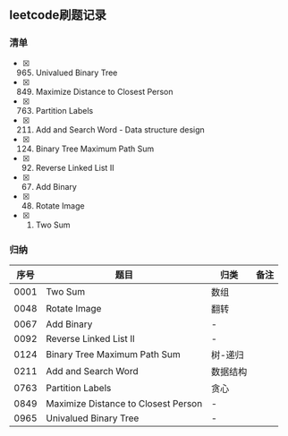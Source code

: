 ## leetcode刷题记录
### 清单
- [x] 0965. Univalued Binary Tree
- [x] 0849. Maximize Distance to Closest Person
- [x] 0763. Partition Labels
- [x] 0211. Add and Search Word - Data structure design
- [x] 0124. Binary Tree Maximum Path Sum
- [x] 0092. Reverse Linked List II
- [x] 0067. Add Binary
- [x] 0048. Rotate Image
- [x] 0001. Two Sum
### 归纳
序号 | 题目 | 归类 | 备注
------------ | ------------- | ------------ | -------------
0001 | Two Sum | 数组 | 
0048 | Rotate Image | 翻转 | 
0067 | Add Binary | - | 
0092 | Reverse Linked List II | - | 
0124 | Binary Tree Maximum Path Sum | 树-递归 | 
0211 | Add and Search Word | 数据结构 | 
0763 | Partition Labels | 贪心 | 
0849 | Maximize Distance to Closest Person | - | 
0965 | Univalued Binary Tree | - | 
